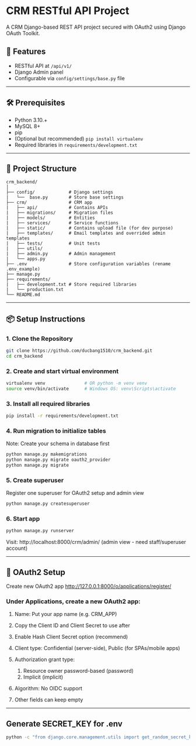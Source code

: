 # CRM RESTful API Project

A CRM Django-based REST API project secured with OAuth2 using Django OAuth Toolkit.

## 🚀 Features

- RESTful API at `/api/v1/`
- Django Admin panel
- Configurable via `config/settings/base.py` file

---

## 🛠️ Prerequisites

- Python 3.10.+
- MySQL 8+
- pip
- (Optional but recommended) `pip install virtualenv`
- Required libraries in `requirements/development.txt`
---

## 📁 Project Structure
```
crm_backend/
│
├── config/             # Django settings
|   └──  base.py        # Store base settings
├── crm/                # CRM app
|   ├── api/            # Contains APIs
|   ├── migrations/     # Migration files
|   ├── models/         # Entities
|   ├── services/       # Service functions
|   ├── static/         # Contains upload file (for dev purpose)
|   ├── templates/      # Email templates and overrided admin templates
|   ├── tests/          # Unit tests
|   ├── utils/
|   ├── admin.py        # Admin management
|   └── apps.py
├── .env                # Store configuration variables (rename .env_example)
├── manage.py
├── requirements/
|   ├── development.txt # Store required libraries
|   └── production.txt
└── README.md
```

---

## 📦 Setup Instructions

### 1. Clone the Repository

```bash
git clone https://github.com/ducbang1510/crm_backend.git
cd crm_backend
```

### 2. Create and start virtual environment
```bash
virtualenv venv               # OR python -m venv venv
source venv/bin/activate      # Windows OS: venv\Scripts\activate
```

### 3. Install all required libraries
```bash
pip install -r requirements/development.txt
```

### 4. Run migration to initialize tables
Note: Create your schema in database first 
```bash
python manage.py makemigrations
python manage.py migrate oauth2_provider
python manage.py migrate
```

### 5. Create superuser
Register one superuser for OAuth2 setup and admin view
```bash
python manage.py createsuperuser
```

### 6. Start app
```bash
python manage.py runserver
```
Visit: http://localhost:8000/crm/admin/ (admin view - need staff/superuser account)

---

## 🔐 OAuth2 Setup
Create new OAuth2 app http://127.0.0.1:8000/o/applications/register/

### Under Applications, create a new OAuth2 app:

1. Name: Put your app name (e.g. CRM_APP)

2. Copy the Client ID and Client Secret to use after

3. Enable Hash Client Secret option (recommend)

4. Client type: Confidential (server-side), Public (for SPAs/mobile apps)

5. Authorization grant type: 
   1. Resource owner password-based (password)
   2. Implicit (implicit)

6. Algorithm: No OIDC support

7. Other fields can keep empty

---

## Generate SECRET_KEY for .env
```bash
python -c "from django.core.management.utils import get_random_secret_key; print(get_random_secret_key())"
```